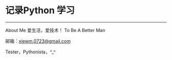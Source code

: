# 记录Python 学习
---
About Me
爱生活，爱技术！ To Be A Better Man

邮箱：xiewm.0723@gmail.com

Tester，Pythonista，^_^